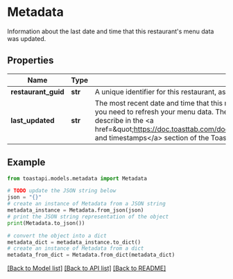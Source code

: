 # Metadata

Information about the last date and time that this restaurant's menu data was updated. 

## Properties

Name | Type | Description | Notes
------------ | ------------- | ------------- | -------------
**restaurant_guid** | **str** | A unique identifier for this restaurant, assigned by the Toast POS system.  | [optional] 
**last_updated** | **str** | The most recent date and time that this menu&#39;s data was published. Use this value to determine if you need to refresh your menu data. The &#x60;lastUpdated&#x60; value uses the absolute timestamp format describe in the &lt;a href&#x3D;\&quot;https://doc.toasttab.com/doc/devguide/api_dates_and_timestamps.html\&quot;&gt;Dates and timestamps&lt;/a&gt; section of the Toast Developer Guide.  | [optional] 

## Example

```python
from toastapi.models.metadata import Metadata

# TODO update the JSON string below
json = "{}"
# create an instance of Metadata from a JSON string
metadata_instance = Metadata.from_json(json)
# print the JSON string representation of the object
print(Metadata.to_json())

# convert the object into a dict
metadata_dict = metadata_instance.to_dict()
# create an instance of Metadata from a dict
metadata_from_dict = Metadata.from_dict(metadata_dict)
```
[[Back to Model list]](../README.md#documentation-for-models) [[Back to API list]](../README.md#documentation-for-api-endpoints) [[Back to README]](../README.md)


